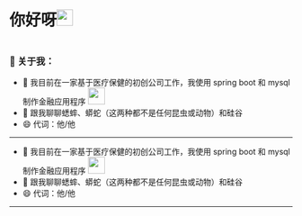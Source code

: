 
<h1 id="hi-there"><font style="vertical-align: inherit;"><font style="vertical-align: inherit;">你好呀</font></font><img src="https://github.com/TheDudeThatCode/TheDudeThatCode/blob/master/Assets/Hi.gif" width="29px"></h1>

<p><img src="https://camo.githubusercontent.com/992babdffd8c74a1502de375fbdf7e4d54773242/68747470733a2f2f6d656469612e67697068792e636f6d2f6d656469612f53576f536b4e36447854737a71494b4571762f67697068792e676966" alt=""></p>
<h3 id="-about-me"><font style="vertical-align: inherit;"><font style="vertical-align: inherit;">🤵 关于我：</font></font></h3>
<ul>
<li><font style="vertical-align: inherit;"><font style="vertical-align: inherit;">🏦 我目前在一家基于医疗保健的初创公司工作，我使用 spring boot 和 mysql 制作金融应用程序
</font></font><img src="https://media.giphy.com/media/WUlplcMpOCEmTGBtBW/giphy.gif" width="30"></li>
<li><font style="vertical-align: inherit;"><font style="vertical-align: inherit;">💬 跟我聊聊蟋蟀、蟒蛇（这两种都不是任何昆虫或动物）和硅谷</font></font></li>
<li><font style="vertical-align: inherit;"><font style="vertical-align: inherit;">😄 代词：他/他</font></font></li>
</ul>

<hr>

<ul>
<li><font style="vertical-align: inherit;"><font style="vertical-align: inherit;">🏦 我目前在一家基于医疗保健的初创公司工作，我使用 spring boot 和 mysql 制作金融应用程序
</font></font><img src="https://media.giphy.com/media/WUlplcMpOCEmTGBtBW/giphy.gif" width="30"></li>
<li><font style="vertical-align: inherit;"><font style="vertical-align: inherit;">💬 跟我聊聊蟋蟀、蟒蛇（这两种都不是任何昆虫或动物）和硅谷</font></font></li>
<li><font style="vertical-align: inherit;"><font style="vertical-align: inherit;">😄 代词：他/他</font></font></li>
</ul>

<hr>